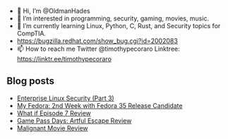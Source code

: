 - 👋 Hi, I’m @OldmanHades
- 👀 I’m interested in programming, security, gaming, movies, music.
- 🌱 I’m currently learning Linux, Python, C, Rust, and Security topics for CompTIA.
- https://bugzilla.redhat.com/show_bug.cgi?id=2002083
- 📫 How to reach me Twitter @timothypecoraro
Linktree: https://linktr.ee/timothypecoraro

## Blog posts
<!-- BLOG-POST-LIST:START -->
- [Enterprise Linux Security (Part 3)](https://medium.com/@timothypecoraro/enterprise-linux-security-part-3-828c5b6e6219?source=rss-5097f5c9b801------2)
- [My Fedora: 2nd Week with Fedora 35 Release Candidate](https://medium.com/@timothypecoraro/my-fedora-2nd-week-with-fedora-35-release-candidate-7aa18dd00184?source=rss-5097f5c9b801------2)
- [What if Episode 7 Review](https://medium.com/@timothypecoraro/what-if-episode-7-review-8692084c5133?source=rss-5097f5c9b801------2)
- [Game Pass Days: Artful Escape Review](https://medium.com/@timothypecoraro/game-pass-days-artful-escape-review-343813160d15?source=rss-5097f5c9b801------2)
- [Malignant Movie Review](https://medium.com/@timothypecoraro/malignant-movie-review-62dfe30b63d8?source=rss-5097f5c9b801------2)
<!-- BLOG-POST-LIST:END -->
